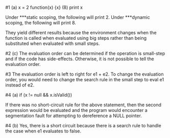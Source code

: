 #1 (a)
x = 2
function(x) {x} (8)
print x

Under ***static scoping, the following will print 2.
Under ***dynamic scoping, the following will print 8.

They yield different results because the environment changes when the function is called when evaluated using big steps rather than being substituted when evaluated with small steps.

#2 (c)
The evaluation order can be determined if the operation is small-step and if the code has side-effects. Otherwise, it is not possible to tell the evaluation order.

#3
The evaluation order is left to right for e1 + e2. To change the evaluation order, you would need to change the search rule in the small step to eval e1 instead of e2.

#4 (a)
if (x != null && x.isValid())

If there was no short-circuit rule for the above statement, then the second expression would be evaluated and the program would encounter a segmentation fault for attempting to dereference a NULL pointer.

#4 (b)
Yes, there is a short circuit because there is a search rule to handle the case when e1 evaluates to false.